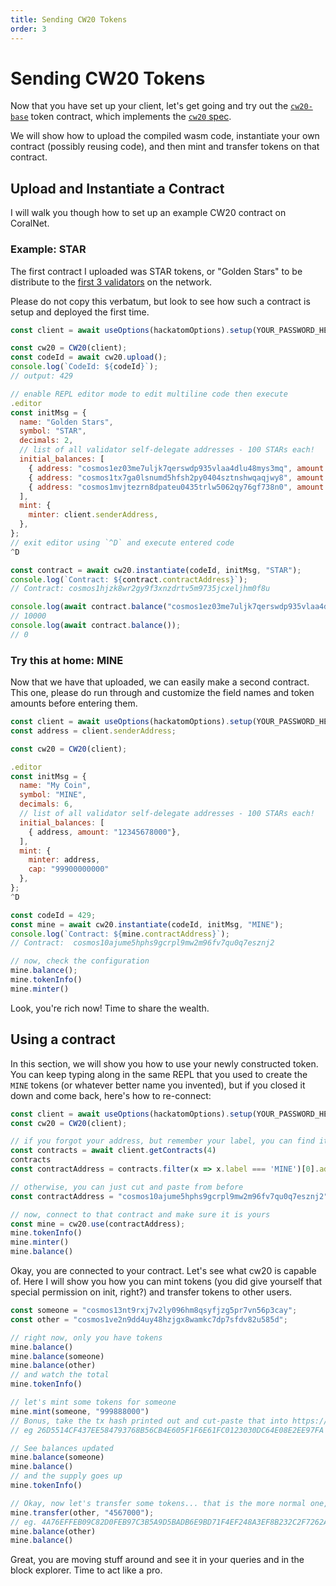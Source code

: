 ```yaml
---
title: Sending CW20 Tokens
order: 3
---
```


# Sending CW20 Tokens

Now that you have set up your client, let's get going and try out the
[`cw20-base`](https://github.com/CosmWasm/cosmwasm-plus/tree/master/contracts/cw20-base)
token contract, which implements the
[`cw20` spec](https://github.com/CosmWasm/cosmwasm-plus/blob/master/packages/cw20/README.md).

We will show how to upload the compiled wasm code, instantiate your own contract (possibly
reusing code), and then mint and transfer tokens on that contract.

## Upload and Instantiate a Contract

I will walk you though how to set up an example CW20 contract on CoralNet.

### Example: STAR

The first contract I uploaded was STAR tokens, or "Golden Stars" to be distribute to the
[first 3 validators](https://bigdipper.heldernet.cosmwasm.com/validators) on the network.

Please do not copy this verbatum, but look to see how such a contract is setup and deployed the first time.

```js
const client = await useOptions(hackatomOptions).setup(YOUR_PASSWORD_HERE);

const cw20 = CW20(client);
const codeId = await cw20.upload();
console.log(`CodeId: ${codeId}`);
// output: 429

// enable REPL editor mode to edit multiline code then execute
.editor
const initMsg = {
  name: "Golden Stars",
  symbol: "STAR",
  decimals: 2,
  // list of all validator self-delegate addresses - 100 STARs each!
  initial_balances: [
    { address: "cosmos1ez03me7uljk7qerswdp935vlaa4dlu48mys3mq", amount: "10000"},
    { address: "cosmos1tx7ga0lsnumd5hfsh2py0404sztnshwqaqjwy8", amount: "10000"},
    { address: "cosmos1mvjtezrn8dpateu0435trlw5062qy76gf738n0", amount: "10000"},
  ],
  mint: {
    minter: client.senderAddress,
  },
};
// exit editor using `^D` and execute entered code
^D

const contract = await cw20.instantiate(codeId, initMsg, "STAR");
console.log(`Contract: ${contract.contractAddress}`);
// Contract: cosmos1hjzk8wr2gy9f3xnzdrtv5m9735jcxeljhm0f8u

console.log(await contract.balance("cosmos1ez03me7uljk7qerswdp935vlaa4dlu48mys3mq"));
// 10000
console.log(await contract.balance());
// 0
```

### Try this at home: MINE

Now that we have that uploaded, we can easily make a second contract. This one, please
do run through and customize the field names and token amounts before entering them.

```js
const client = await useOptions(hackatomOptions).setup(YOUR_PASSWORD_HERE);
const address = client.senderAddress;

const cw20 = CW20(client);

.editor
const initMsg = {
  name: "My Coin",
  symbol: "MINE",
  decimals: 6,
  // list of all validator self-delegate addresses - 100 STARs each!
  initial_balances: [
    { address, amount: "12345678000"},
  ],
  mint: {
    minter: address,
    cap: "99900000000"
  },
};
^D

const codeId = 429;
const mine = await cw20.instantiate(codeId, initMsg, "MINE");
console.log(`Contract: ${mine.contractAddress}`);
// Contract:  cosmos10ajume5hphs9gcrpl9mw2m96fv7qu0q7esznj2

// now, check the configuration
mine.balance();
mine.tokenInfo()
mine.minter()
```

Look, you're rich now! Time to share the wealth.

## Using a contract

In this section, we will show you how to use your newly constructed token.
You can keep typing along in the same REPL that you used to create the `MINE`
tokens (or whatever better name you invented), but if you closed it down and
come back, here's how to re-connect:

```js
const client = await useOptions(hackatomOptions).setup(YOUR_PASSWORD_HERE);
const cw20 = CW20(client);

// if you forgot your address, but remember your label, you can find it again
const contracts = await client.getContracts(4)
contracts
const contractAddress = contracts.filter(x => x.label === 'MINE')[0].address;

// otherwise, you can just cut and paste from before
const contractAddress = "cosmos10ajume5hphs9gcrpl9mw2m96fv7qu0q7esznj2"

// now, connect to that contract and make sure it is yours
const mine = cw20.use(contractAddress);
mine.tokenInfo()
mine.minter()
mine.balance()
```

Okay, you are connected to your contract. Let's see what cw20 is capable of.
Here I will show you how you can mint tokens (you did give yourself
that special permission on init, right?) and transfer tokens to other
users.

```js
const someone = "cosmos13nt9rxj7v2ly096hm8qsyfjzg5pr7vn56p3cay";
const other = "cosmos1ve2n9dd4uy48hzjgx8wamkc7dp7sfdv82u585d";

// right now, only you have tokens
mine.balance()
mine.balance(someone)
mine.balance(other)
// and watch the total
mine.tokenInfo()

// let's mint some tokens for someone
mine.mint(someone, "999888000")
// Bonus, take the tx hash printed out and cut-paste that into https://bigdipper.wasmnet.cosmwasm.com
// eg 26D5514CF437EE584793768B56CB4E605F1F6E61FC0123030DC64E08E2EE97FA

// See balances updated
mine.balance(someone)
mine.balance()
// and the supply goes up
mine.tokenInfo()

// Okay, now let's transfer some tokens... that is the more normal one, right?
mine.transfer(other, "4567000");
// eg. 4A76EFFEB09C82D0FEB97C3B5A9D5BADB6E9BD71F4EF248A3EF8B232C2F7262A
mine.balance(other)
mine.balance()
```

Great, you are moving stuff around and see it in your queries and in the block explorer.
Time to act like a pro.
